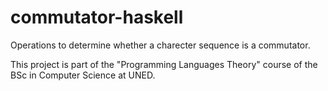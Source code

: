 # commutator-haskell
Operations to determine whether a charecter sequence is a commutator.

This project is part of the "Programming Languages Theory" course of the BSc in Computer Science at UNED.

